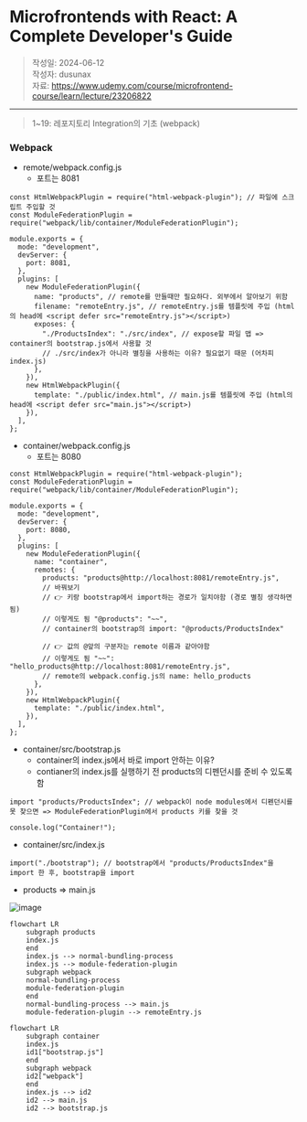 # Microfrontends with React: A Complete Developer's Guide

> 작성일: 2024-06-12  
> 작성자: dusunax  
> 자료: https://www.udemy.com/course/microfrontend-course/learn/lecture/23206822  

---

> 1~19: 레포지토리 Integration의 기초 (webpack)

### Webpack

- remote/webpack.config.js
  - 포트는 8081

```tsx
const HtmlWebpackPlugin = require("html-webpack-plugin"); // 파일에 스크립트 주입할 것
const ModuleFederationPlugin = require("webpack/lib/container/ModuleFederationPlugin");

module.exports = {
  mode: "development",
  devServer: {
    port: 8081,
  },
  plugins: [
    new ModuleFederationPlugin({
      name: "products", // remote를 만들때만 필요하다. 외부에서 알아보기 위함
      filename: "remoteEntry.js", // remoteEntry.js를 템플릿에 주입 (html의 head에 <script defer src="remoteEntry.js"></script>)
      exposes: {
        "./ProductsIndex": "./src/index", // expose할 파일 맵 => container의 bootstrap.js에서 사용할 것
        // ./src/index가 아니라 별칭을 사용하는 이유? 필요없기 때문 (어차피 index.js)
      },
    }),
    new HtmlWebpackPlugin({
      template: "./public/index.html", // main.js를 템플릿에 주입 (html의 head에 <script defer src="main.js"></script>)
    }),
  ],
};
```

- container/webpack.config.js
  - 포트는 8080

```tsx
const HtmlWebpackPlugin = require("html-webpack-plugin");
const ModuleFederationPlugin = require("webpack/lib/container/ModuleFederationPlugin");

module.exports = {
  mode: "development",
  devServer: {
    port: 8080,
  },
  plugins: [
    new ModuleFederationPlugin({
      name: "container",
      remotes: {
        products: "products@http://localhost:8081/remoteEntry.js",
        // 바꿔보기
        // 👉 키랑 bootstrap에서 import하는 경로가 일치야함 (경로 별칭 생각하면 됨)
        // 이렇게도 됨 "@products": "~~",
        // container의 bootstrap의 import: "@products/ProductsIndex"

        // 👉 값의 @앞의 구분자는 remote 이름과 같아야함
        // 이렇게도 됨 "~~": "hello_products@http://localhost:8081/remoteEntry.js",
        // remote의 webpack.config.js의 name: hello_products
      },
    }),
    new HtmlWebpackPlugin({
      template: "./public/index.html",
    }),
  ],
};
```

- container/src/bootstrap.js
  - container의 index.js에서 바로 import 안하는 이유?
  - contianer의 index.js를 실행하기 전 products의 디펜던시를 준비 수 있도록 함

```tsx
import "products/ProductsIndex"; // webpack이 node modules에서 디펜던시를 못 찾으면 => ModuleFederationPlugin에서 products 키를 찾을 것

console.log("Container!");
```

- container/src/index.js

```tsx
import("./bootstrap"); // bootstrap에서 "products/ProductsIndex"을 import 한 후, bootstrap을 import
```

- products => main.js

![image](https://github.com/dusunax/javascript/assets/94776135/7f05e6a5-dd76-46ad-8397-76ff42d79308)

```mermaid
flowchart LR
    subgraph products
    index.js
    end
    index.js --> normal-bundling-process
    index.js --> module-federation-plugin
    subgraph webpack
    normal-bundling-process
    module-federation-plugin
    end
    normal-bundling-process --> main.js
    module-federation-plugin --> remoteEntry.js
```

```mermaid
flowchart LR
    subgraph container
    index.js
    id1["bootstrap.js"]
    end
    subgraph webpack
    id2["webpack"]
    end
    index.js --> id2
    id2 --> main.js
    id2 --> bootstrap.js
```
